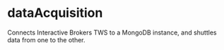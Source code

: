 # dataAcquisition

Connects Interactive Brokers TWS to a MongoDB instance, and shuttles data from one to the other. 

